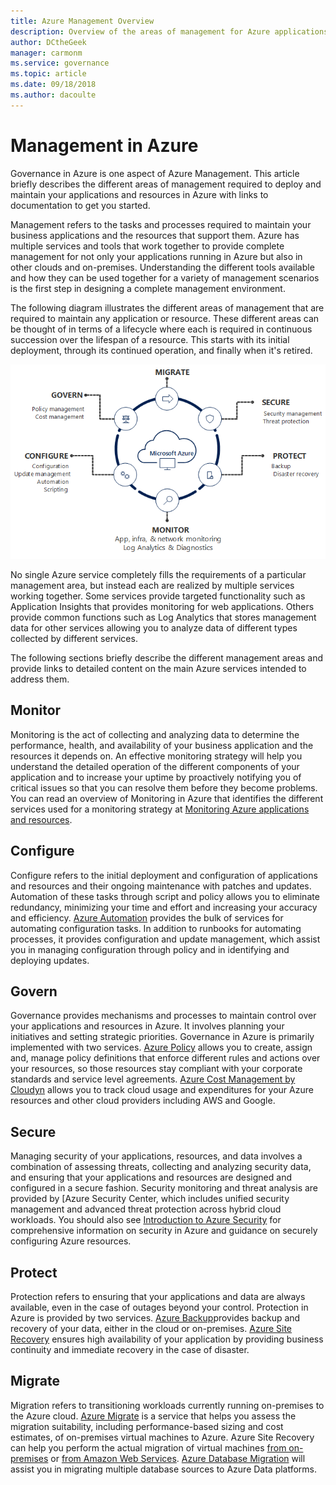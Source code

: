 ```yaml
---
title: Azure Management Overview
description: Overview of the areas of management for Azure applications and resources with links to content on Azure management tools.
author: DCtheGeek
manager: carmonm
ms.service: governance
ms.topic: article
ms.date: 09/18/2018
ms.author: dacoulte
---
```

# Management in Azure

Governance in Azure is one aspect of Azure Management. This article briefly describes the different
areas of management required to deploy and maintain your applications and resources in Azure with
links to documentation to get you started.

Management refers to the tasks and processes required to maintain your business applications and
the resources that support them. Azure has multiple services and tools that work together to
provide complete management for not only your applications running in Azure but also in other
clouds and on-premises. Understanding the different tools available and how they can be used
together for a variety of management scenarios is the first step in designing a complete management
environment.

The following diagram illustrates the different areas of management that are required to maintain
any application or resource. These different areas can be thought of in terms of a lifecycle where
each is required in continuous succession over the lifespan of a resource. This starts with its
initial deployment, through its continued operation, and finally when it's retired.

![Management capabilities](../monitoring/media/management-overview/management-capabilities.png)

No single Azure service completely fills the requirements of a particular management area, but
instead each are realized by multiple services working together. Some services provide targeted
functionality such as Application Insights that provides monitoring for web applications. Others
provide common functions such as Log Analytics that stores management data for other services
allowing you to analyze data of different types collected by different services.

The following sections briefly describe the different management areas and provide links to
detailed content on the main Azure services intended to address them.

## Monitor

Monitoring is the act of collecting and analyzing data to determine the performance, health, and
availability of your business application and the resources it depends on. An effective monitoring
strategy will help you understand the detailed operation of the different components of your
application and to increase your uptime by proactively notifying you of critical issues so that you
can resolve them before they become problems. You can read an overview of Monitoring in Azure that
identifies the different services used for a monitoring strategy at [Monitoring Azure applications
and resources](../monitoring/monitoring-overview.md).

## Configure

Configure refers to the initial deployment and configuration of applications and resources and
their ongoing maintenance with patches and updates. Automation of these tasks through script and
policy allows you to eliminate redundancy, minimizing your time and effort and increasing your
accuracy and efficiency. [Azure Automation](..\automation\automation-intro.md) provides the bulk of
services for automating configuration tasks. In addition to runbooks for automating processes, it
provides configuration and update management, which assist you in managing configuration through
policy and in identifying and deploying updates.

## Govern

Governance provides mechanisms and processes to maintain control over your applications and
resources in Azure. It involves planning your initiatives and setting strategic priorities.
Governance in Azure is primarily implemented with two services. [Azure
Policy](../azure-policy/azure-policy-introduction.md) allows you to create, assign and, manage
policy definitions that enforce different rules and actions over your resources, so those resources
stay compliant with your corporate standards and service level agreements. [Azure Cost Management
by Cloudyn](../cost-management/overview.md) allows you to track cloud usage and expenditures for
your Azure resources and other cloud providers including AWS and Google.

## Secure

Managing security of your applications, resources, and data involves a combination of assessing
threats, collecting and analyzing security data, and ensuring that your applications and resources
are designed and configured in a secure fashion. Security monitoring and threat analysis are
provided by [Azure Security Center, which includes
unified security management and advanced threat protection across hybrid cloud workloads. You
should also see [Introduction to Azure Security](../security/azure-security.md) for comprehensive
information on security in Azure and guidance on securely configuring Azure resources.

## Protect

Protection refers to ensuring that your applications and data are always available, even in the
case of outages beyond your control. Protection in Azure is provided by two services. [Azure
Backup](../backup/backup-introduction-to-azure-backup.md)provides backup and recovery of your data,
either in the cloud or on-premises. [Azure Site
Recovery](../site-recovery/site-recovery-overview.md) ensures high availability of your application
by providing business continuity and immediate recovery in the case of disaster.

## Migrate

Migration refers to transitioning workloads currently running on-premises to the Azure cloud.
[Azure Migrate](../migrate/migrate-overview.md) is a service that helps you assess the migration
suitability, including performance-based sizing and cost estimates, of on-premises virtual machines
to Azure. Azure Site Recovery can help you perform the actual migration of virtual machines [from
on-premises](../site-recovery/migrate-tutorial-on-premises-azure.md) or [from Amazon Web
Services](../site-recovery/migrate-tutorial-aws-azure.md). [Azure Database
Migration](../dms/dms-overview.md) will assist you in migrating multiple database sources to Azure
Data platforms.